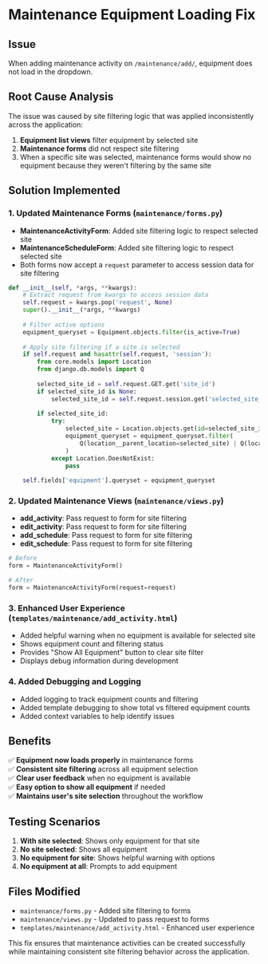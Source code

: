 # Maintenance Equipment Loading Fix

## Issue
When adding maintenance activity on `/maintenance/add/`, equipment does not load in the dropdown.

## Root Cause Analysis
The issue was caused by site filtering logic that was applied inconsistently across the application:

1. **Equipment list views** filter equipment by selected site
2. **Maintenance forms** did not respect site filtering
3. When a specific site was selected, maintenance forms would show no equipment because they weren't filtering by the same site

## Solution Implemented

### 1. Updated Maintenance Forms (`maintenance/forms.py`)
- **MaintenanceActivityForm**: Added site filtering logic to respect selected site
- **MaintenanceScheduleForm**: Added site filtering logic to respect selected site
- Both forms now accept a `request` parameter to access session data for site filtering

```python
def __init__(self, *args, **kwargs):
    # Extract request from kwargs to access session data
    self.request = kwargs.pop('request', None)
    super().__init__(*args, **kwargs)
    
    # Filter active options
    equipment_queryset = Equipment.objects.filter(is_active=True)
    
    # Apply site filtering if a site is selected
    if self.request and hasattr(self.request, 'session'):
        from core.models import Location
        from django.db.models import Q
        
        selected_site_id = self.request.GET.get('site_id')
        if selected_site_id is None:
            selected_site_id = self.request.session.get('selected_site_id')
        
        if selected_site_id:
            try:
                selected_site = Location.objects.get(id=selected_site_id, is_site=True)
                equipment_queryset = equipment_queryset.filter(
                    Q(location__parent_location=selected_site) | Q(location=selected_site)
                )
            except Location.DoesNotExist:
                pass
    
    self.fields['equipment'].queryset = equipment_queryset
```

### 2. Updated Maintenance Views (`maintenance/views.py`)
- **add_activity**: Pass request to form for site filtering
- **edit_activity**: Pass request to form for site filtering  
- **add_schedule**: Pass request to form for site filtering
- **edit_schedule**: Pass request to form for site filtering

```python
# Before
form = MaintenanceActivityForm()

# After  
form = MaintenanceActivityForm(request=request)
```

### 3. Enhanced User Experience (`templates/maintenance/add_activity.html`)
- Added helpful warning when no equipment is available for selected site
- Shows equipment count and filtering status
- Provides "Show All Equipment" button to clear site filter
- Displays debug information during development

### 4. Added Debugging and Logging
- Added logging to track equipment counts and filtering
- Added template debugging to show total vs filtered equipment counts
- Added context variables to help identify issues

## Benefits
✅ **Equipment now loads properly** in maintenance forms  
✅ **Consistent site filtering** across all equipment selection  
✅ **Clear user feedback** when no equipment is available  
✅ **Easy option to show all equipment** if needed  
✅ **Maintains user's site selection** throughout the workflow  

## Testing Scenarios
1. **With site selected**: Shows only equipment for that site
2. **No site selected**: Shows all equipment
3. **No equipment for site**: Shows helpful warning with options
4. **No equipment at all**: Prompts to add equipment

## Files Modified
- `maintenance/forms.py` - Added site filtering to forms
- `maintenance/views.py` - Updated to pass request to forms
- `templates/maintenance/add_activity.html` - Enhanced user experience

This fix ensures that maintenance activities can be created successfully while maintaining consistent site filtering behavior across the application.